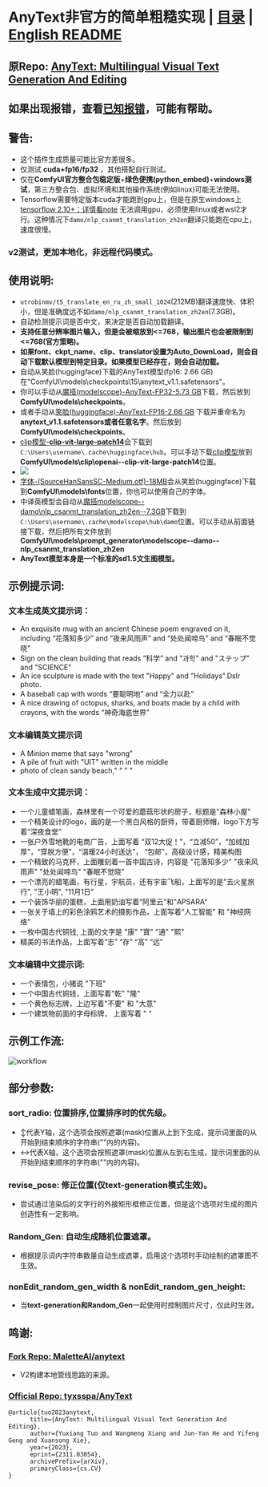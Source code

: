 # AnyText非官方的简单粗糙实现  |  [目录](../../README.md)  |  [English README](../README.md)

## 原Repo: [AnyText: Multilingual Visual Text Generation And Editing](https://github.com/tyxsspa/AnyText)

## 如果出现报错，查看[已知报错](https://github.com/zmwv823/ComfyUI-AnyText/issues/26)，可能有帮助。

## 警告: 
- 这个插件生成质量可能比官方差很多。
- 仅测试 **cuda+fp16/fp32** ，其他搭配自行测试。
- 仅在**ComfyUI官方整合包稳定版**+**绿色便携(python_embed)**+**windows测试**，第三方整合包、虚拟环境和其他操作系统(例如linux)可能无法使用。
- Tensorflow需要特定版本cuda才能跑到gpu上，但是在原生windows上 [tensorflow 2.10+：详情看note](https://github.com/tensorflow/tensorflow/releases/tag/v2.11.1) 无法调用gpu，必须使用linux或者wsl2才行。这种情况下`damo/nlp_csanmt_translation_zh2en`翻译只能跑在cpu上，速度很慢。
### v2测试，更加本地化，非远程代码模式。

## 使用说明:
- `utrobinmv/t5_translate_en_ru_zh_small_1024`(212MB)翻译速度快、体积小，但是准确度远不如`damo/nlp_csanmt_translation_zh2en`(7.3GB)。
- 自动检测提示词是否中文，来决定是否自动加载翻译。
- **支持任意分辨率图片输入，但是会被缩放到<=768，输出图片也会被限制到<=768(官方策略)。**
- **如果font、ckpt_name、clip、translator设置为Auto_DownLoad，则会自动下载默认模型到特定目录。如果模型已经存在，则会自动加载。**
- 自动从笑脸(huggingface)下载的AnyText模型(fp16: 2.66 GB)在"ComfyUI\models\checkpoints\15\anytext_v1.1.safetensors"。
- 你可以手动从[魔搭(modelscope)-AnyText-FP32-5.73 GB](https://modelscope.cn/models/iic/cv_anytext_text_generation_editing/file/view/master?fileName=anytext_v1.1.ckpt&status=2)下载，然后放到**ComfyUI\models\checkpoints**。
- 或者手动从[笑脸(huggingface)-AnyText-FP16-2.66 GB](https://huggingface.co/Sanster/AnyText/blob/main/pytorch_model.fp16.safetensors) 下载并重命名为**anytext_v1.1.safetensors或者任意名字**。然后放到 **ComfyUI\models\checkpoints**。
- [clip模型-**clip-vit-large-patch14**](https://huggingface.co/openai/clip-vit-large-patch14)会下载到 `C:\Users\username\.cache\huggingface\hub`。可以手动下载[clip模型](https://huggingface.co/openai/clip-vit-large-patch14)放到**ComfyUI\models\clip\openai--clip-vit-large-patch14**位置。
- ![](./clip_model.jpg)
- [字体-(SourceHanSansSC-Medium.otf)-18MB](https://huggingface.co/Sanster/AnyText/blob/main/SourceHanSansSC-Medium.otf)会从笑脸(huggingface)下载到**ComfyUI\models\fonts**位置，你也可以使用自己的字体。
- 中译英模型会自动从[魔搭modelscope--damo\nlp_csanmt_translation_zh2en--7.3GB](https://www.modelscope.cn/models/iic/nlp_csanmt_translation_zh2en)下载到`C:\Users\username\.cache\modelscope\hub\damo`位置。可以手动从前面链接下载，然后把所有文件放到**ComfyUI\models\prompt_generator\modelscope--damo--nlp_csanmt_translation_zh2en**
- **AnyText模型本身是一个标准的sd1.5文生图模型。**

## 示例提示词:
### 文本生成英文提示词：
- An exquisite mug with an ancient Chinese poem engraved on it, including  “花落知多少” and “夜来风雨声” and “处处闻啼鸟” and “春眠不觉晓”
- Sign on the clean building that reads “科学” and "과학"  and "ステップ" and "SCIENCE"
- An ice sculpture is made with the text "Happy" and "Holidays".Dslr photo.
- A baseball cap with words “要聪明地” and “全力以赴”
- A nice drawing of octopus, sharks, and boats made by a child with crayons, with the words “神奇海底世界”
### 文本编辑英文提示词
- A Minion meme that says "wrong"
- A pile of fruit with "UIT" written in the middle
- photo of clean sandy beach," " " "
### 文本生成中文提示词：
- 一个儿童蜡笔画，森林里有一个可爱的蘑菇形状的房子，标题是"森林小屋"
- 一个精美设计的logo，画的是一个黑白风格的厨师，带着厨师帽，logo下方写着“深夜食堂”
- 一张户外雪地靴的电商广告，上面写着 “双12大促！”，“立减50”，“加绒加厚”，“穿脱方便”，“温暖24小时送达”， “包邮”，高级设计感，精美构图
- 一个精致的马克杯，上面雕刻着一首中国古诗，内容是 "花落知多少" "夜来风雨声" "处处闻啼鸟" "春眠不觉晓"
- 一个漂亮的蜡笔画，有行星，宇航员，还有宇宙飞船，上面写的是"去火星旅行", "王小明", "11月1日"
- 一个装饰华丽的蛋糕，上面用奶油写着“阿里云”和"APSARA"
- 一张关于墙上的彩色涂鸦艺术的摄影作品，上面写着“人工智能" 和 "神经网络"
- 一枚中国古代铜钱,  上面的文字是 "康" "寶" "通" "熙"
- 精美的书法作品，上面写着“志” “存” “高” “远”
### 文本编辑中文提示词:
- 一个表情包，小猪说 "下班"
- 一个中国古代铜钱，上面写着"乾" "隆"
- 一个黄色标志牌，上边写着"不要" 和 "大意"
- 一个建筑物前面的字母标牌， 上面写着 " "
## 示例工作流:

![workflow](./AnyText-wf.png)

## 部分参数:

### sort_radio: 位置排序,位置排序时的优先级。

- ↕代表Y轴，这个选项会按照遮罩(mask)位置从上到下生成，提示词里面的从开始到结束顺序的字符串(""内的内容)。
- ↔代表X轴，这个选项会按照遮罩(mask)位置从左到右生成，提示词里面的从开始到结束顺序的字符串(""内的内容)。

### revise_pose: 修正位置(仅text-generation模式生效)。

- 尝试通过渲染后的文字行的外接矩形框修正位置，但是这个选项对生成的图片创造性有一定影响。

### Random_Gen: 自动生成随机位置遮罩。

- 根据提示词内字符串数量自动生成遮罩，启用这个选项时手动绘制的遮罩图不生效。

### nonEdit_random_gen_width & nonEdit_random_gen_height:

- 当**text-generation和Random_Gen**一起使用时控制图片尺寸，仅此时生效。

## 鸣谢:
### [Fork Repo: MaletteAI/anytext](https://github.com/MaletteAI/anytext)
- V2构建本地管线思路的来源。
### [Official Repo: tyxsspa/AnyText](https://github.com/tyxsspa/AnyText)

```
@article{tuo2023anytext,
      title={AnyText: Multilingual Visual Text Generation And Editing}, 
      author={Yuxiang Tuo and Wangmeng Xiang and Jun-Yan He and Yifeng Geng and Xuansong Xie},
      year={2023},
      eprint={2311.03054},
      archivePrefix={arXiv},
      primaryClass={cs.CV}
}
```
